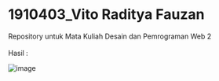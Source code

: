 # 1910403_Vito Raditya Fauzan
 Repository untuk Mata Kuliah Desain dan Pemrograman Web 2
<br><br>
Hasil :

![image](https://drive.google.com/uc?export=view&id=18s-OJvaMe_5zsr6ysf2oOQvl5GQqdVaL)
